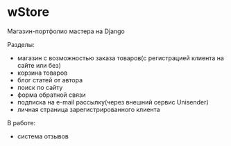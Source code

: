 # wStore

Магазин-портфолио мастера на Django

Разделы:

- магазин с возможностью заказа товаров(с регистрацией клиента на сайте или без)
- корзина товаров
- блог статей от автора
- поиск по сайту
- форма обратной связи
- подписка на e-mail рассылку(через внешний сервис Unisender)
- личная страница зарегистрированного клиента

В работе:

- система отзывов